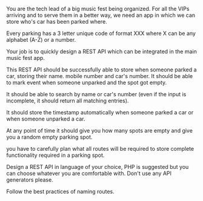 You are the tech lead of a big music fest being organized.
For all the VIPs arriving and to serve them in a better way,
we need an app in which we can store who's car has been parked where.

Every parking has a 3 letter unique code of format XXX where X can be any alphabet (A-Z) or a number.

Your job is to quickly design a REST API which can be integrated in the main music fest app.

This REST API should be successfully able to store when someone parked a car, storing their name. mobile number and car's number. It should be able to mark event when someone unparked and the spot got empty.

It should be able to search by name or car's number (even if the input is incomplete, it should return all matching entries).

It should store the timestamp automatically when someone parked a car or when someone unparked a car.

At any point of time it should give you how many spots are empty and give you a random empty parking spot.

you have to carefully plan what all routes will be required to store complete functionality required in a parking spot.

Design a REST API in language of your choice, PHP is suggested but you can choose whatever you are comfortable with. Don't use any API generators please. 

Follow the best practices of naming routes.


